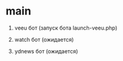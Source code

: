 # main

1. veeu бот (запуск бота launch-veeu.php)

2. watch бот (ожидается)

3. ydnews бот (ожидается)